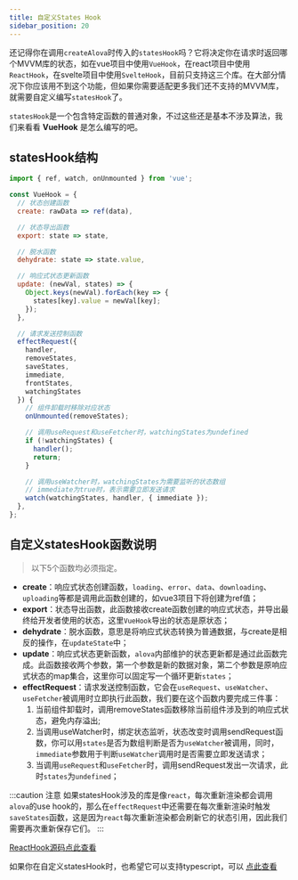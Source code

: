 ```yaml
---
title: 自定义States Hook
sidebar_position: 20
---
```


还记得你在调用`createAlova`时传入的`statesHook`吗？它将决定你在请求时返回哪个MVVM库的状态，如在vue项目中使用`VueHook`，在react项目中使用`ReactHook`，在svelte项目中使用`SvelteHook`，目前只支持这三个库。在大部分情况下你应该用不到这个功能，但如果你需要适配更多我们还不支持的MVVM库，就需要自定义编写`statesHook`了。

`statesHook`是一个包含特定函数的普通对象，不过这些还是基本不涉及算法，我们来看看 **VueHook** 是怎么编写的吧。

## statesHook结构
```javascript
import { ref, watch, onUnmounted } from 'vue';

const VueHook = {
  // 状态创建函数
  create: rawData => ref(data),

  // 状态导出函数
  export: state => state,

  // 脱水函数
  dehydrate: state => state.value,

  // 响应式状态更新函数
  update: (newVal, states) => {
    Object.keys(newVal).forEach(key => {
      states[key].value = newVal[key];
    });
  },

  // 请求发送控制函数
  effectRequest({
    handler,
    removeStates,
    saveStates,
    immediate,
    frontStates,
    watchingStates
  }) {
    // 组件卸载时移除对应状态
    onUnmounted(removeStates);

    // 调用useRequest和useFetcher时，watchingStates为undefined
    if (!watchingStates) {
      handler();
      return;
    }

    // 调用useWatcher时，watchingStates为需要监听的状态数组
    // immediate为true时，表示需要立即发送请求
    watch(watchingStates, handler, { immediate });
  },
};
```

## 自定义statesHook函数说明
> 以下5个函数均必须指定。

- **create**：响应式状态创建函数，`loading`、`error`、`data`、`downloading`、`uploading`等都是调用此函数创建的，如vue3项目下将创建为ref值；
- **export**：状态导出函数，此函数接收create函数创建的响应式状态，并导出最终给开发者使用的状态，这里`VueHook`导出的状态是原状态；
- **dehydrate**：脱水函数，意思是将响应式状态转换为普通数据，与create是相反的操作，在`updateState`中；
- **update**：响应式状态更新函数，`alova`内部维护的状态更新都是通过此函数完成。此函数接收两个参数，第一个参数是新的数据对象，第二个参数是原响应式状态的map集合，这里你可以固定写一个循环更新`states`；
- **effectRequest**：请求发送控制函数，它会在`useRequest`、`useWatcher`、`useFetcher`被调用时立即执行此函数，我们要在这个函数内要完成三件事：
    1. 当前组件卸载时，调用removeStates函数移除当前组件涉及到的响应式状态，避免内存溢出;
    2. 当调用useWatcher时，绑定状态监听，状态改变时调用sendRequest函数，你可以用`states`是否为数组判断是否为`useWatcher`被调用，同时，`immediate`参数用于判断`useWatcher`调用时是否需要立即发送请求；
    3. 当调用`useRequest`和`useFetcher`时，调用sendRequest发出一次请求，此时`states`为`undefined`；

:::caution 注意
如果statesHook涉及的库是像`react`，每次重新渲染都会调用`alova`的use hook的，那么在`effectRequest`中还需要在每次重新渲染时触发`saveStates`函数，这是因为`react`每次重新渲染都会刷新它的状态引用，因此我们需要再次重新保存它们。
:::

[ReactHook源码点此查看](https://github.com/alovajs/alova/blob/main/src/predefine/ReactHook.ts)

如果你在自定义statesHook时，也希望它可以支持typescript，可以 [点此查看](./typescript#请求适配器类型)